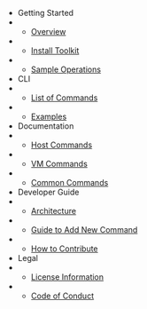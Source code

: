* Getting Started
* * [Overview](/ "Getting started")
* * [Install Toolkit](install.md "Install the toolkit")
* * [Sample Operations](sample-operations.md "Sample operations")
* CLI
* * [List of Commands](commands.md "All available commands")
* * [Examples](example.md "Use Case")
* Documentation
* * [Host Commands](host-commands.md "Host Commands")
* * [VM Commands](vm-commands.md "VM Commands")
* * [Common Commands](common-commands.md "Common Commands")
* Developer Guide
* * [Architecture]()
* * [Guide to Add New Command]()
* * [How to Contribute](contribute.md "Contribute")
* Legal
* * [License Information](license.md "License Information")
* * [Code of Conduct](code-of-conduct.md "Code of Conduct")
